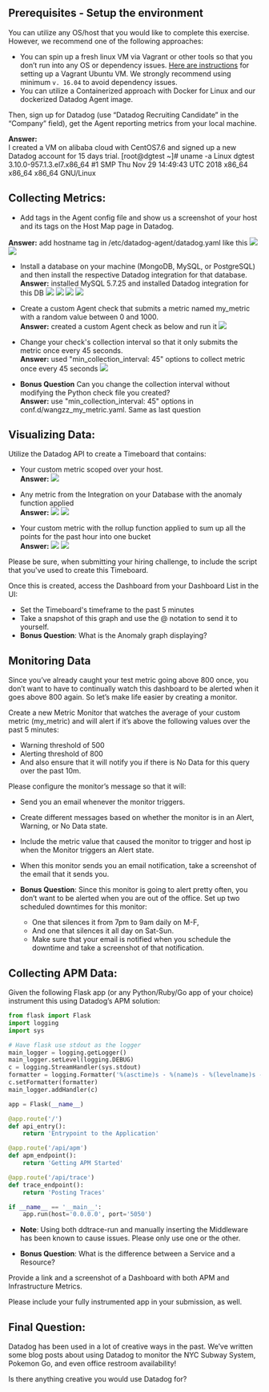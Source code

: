 ## Prerequisites - Setup the environment

You can utilize any OS/host that you would like to complete this exercise. However, we recommend one of the following approaches:

* You can spin up a fresh linux VM via Vagrant or other tools so that you don’t run into any OS or dependency issues. [Here are instructions](https://github.com/DataDog/hiring-engineers/blob/solutions-engineer/README.md#vagrant) for setting up a Vagrant Ubuntu VM. We strongly recommend using minimum `v. 16.04` to avoid dependency issues.
* You can utilize a Containerized approach with Docker for Linux and our dockerized Datadog Agent image.

Then, sign up for Datadog (use “Datadog Recruiting Candidate” in the “Company” field), get the Agent reporting metrics from your local machine.

**Answer:**    
I created a VM on alibaba cloud with CentOS7.6 and signed up a new Datadog account for 15 days trial.
[root@dgtest ~]# uname -a
Linux dgtest 3.10.0-957.1.3.el7.x86_64 #1 SMP Thu Nov 29 14:49:43 UTC 2018 x86_64 x86_64 x86_64 GNU/Linux


## Collecting Metrics:

* Add tags in the Agent config file and show us a screenshot of your host and its tags on the Host Map page in Datadog.  

**Answer:** add hostname tag in /etc/datadog-agent/datadog.yaml like this
![](https://github.com/wangzhizheng/hiring-engineers/blob/solutions-engineer/screenshot/%E3%82%B9%E3%82%AF%E3%83%AA%E3%83%BC%E3%83%B3%E3%82%B7%E3%83%A7%E3%83%83%E3%83%88%202019-02-22%2014.44.16.png)
![](https://github.com/wangzhizheng/hiring-engineers/blob/solutions-engineer/screenshot/14_59_35__02_22_2019.jpg)

* Install a database on your machine (MongoDB, MySQL, or PostgreSQL) and then install the respective Datadog integration for that database.  
**Answer:** installed MySQL 5.7.25 and installed Datadog integration for this DB
![](https://github.com/wangzhizheng/hiring-engineers/blob/solutions-engineer/screenshot/15_02_01__02_22_2019.jpg)
![](https://github.com/wangzhizheng/hiring-engineers/blob/solutions-engineer/screenshot/%E3%82%B9%E3%82%AF%E3%83%AA%E3%83%BC%E3%83%B3%E3%82%B7%E3%83%A7%E3%83%83%E3%83%88%202019-02-22%2015.47.44.png)
![](https://github.com/wangzhizheng/hiring-engineers/blob/solutions-engineer/screenshot/%E3%82%B9%E3%82%AF%E3%83%AA%E3%83%BC%E3%83%B3%E3%82%B7%E3%83%A7%E3%83%83%E3%83%88%202019-02-22%2015.34.32.png)
![](https://github.com/wangzhizheng/hiring-engineers/blob/solutions-engineer/screenshot/15_35_18__02_22_2019.jpg)

* Create a custom Agent check that submits a metric named my_metric with a random value between 0 and 1000.  
**Answer:** created a custom Agent check as below and run it
![](https://github.com/wangzhizheng/hiring-engineers/blob/solutions-engineer/screenshot/%E3%82%B9%E3%82%AF%E3%83%AA%E3%83%BC%E3%83%B3%E3%82%B7%E3%83%A7%E3%83%83%E3%83%88%202019-02-22%2015.32.49.png)
![]()

* Change your check's collection interval so that it only submits the metric once every 45 seconds.  
**Answer:** used "min_collection_interval: 45" options to collect metric once every 45 seconds
![](https://github.com/wangzhizheng/hiring-engineers/blob/solutions-engineer/screenshot/%E3%82%B9%E3%82%AF%E3%83%AA%E3%83%BC%E3%83%B3%E3%82%B7%E3%83%A7%E3%83%83%E3%83%88%202019-02-22%2015.48.59.png)

* **Bonus Question** Can you change the collection interval without modifying the Python check file you created?  
**Answer:** use "min_collection_interval: 45" options in conf.d/wangzz_my_metric.yaml. Same as last question

## Visualizing Data:

Utilize the Datadog API to create a Timeboard that contains:

* Your custom metric scoped over your host.  
**Answer:**
![](https://github.com/wangzhizheng/hiring-engineers/blob/solutions-engineer/screenshot/%E3%82%B9%E3%82%AF%E3%83%AA%E3%83%BC%E3%83%B3%E3%82%B7%E3%83%A7%E3%83%83%E3%83%88%202019-02-22%2016.43.42.png)

* Any metric from the Integration on your Database with the anomaly function applied  
**Answer:**
![](https://github.com/wangzhizheng/hiring-engineers/blob/solutions-engineer/screenshot/%E3%82%B9%E3%82%AF%E3%83%AA%E3%83%BC%E3%83%B3%E3%82%B7%E3%83%A7%E3%83%83%E3%83%88%202019-02-22%2016.54.19.png)
![](https://github.com/wangzhizheng/hiring-engineers/blob/solutions-engineer/screenshot/16_54_45__02_22_2019.jpg)

* Your custom metric with the rollup function applied to sum up all the points for the past hour into one bucket  
**Answer:**
![](https://github.com/wangzhizheng/hiring-engineers/blob/solutions-engineer/screenshot/%E3%82%B9%E3%82%AF%E3%83%AA%E3%83%BC%E3%83%B3%E3%82%B7%E3%83%A7%E3%83%83%E3%83%88%202019-02-22%2016.44.48.png)
![](https://github.com/wangzhizheng/hiring-engineers/blob/solutions-engineer/screenshot/16_46_05__02_22_2019.jpg)

Please be sure, when submitting your hiring challenge, to include the script that you've used to create this Timeboard.

Once this is created, access the Dashboard from your Dashboard List in the UI:

* Set the Timeboard's timeframe to the past 5 minutes
* Take a snapshot of this graph and use the @ notation to send it to yourself.
* **Bonus Question**: What is the Anomaly graph displaying?

## Monitoring Data

Since you’ve already caught your test metric going above 800 once, you don’t want to have to continually watch this dashboard to be alerted when it goes above 800 again. So let’s make life easier by creating a monitor.

Create a new Metric Monitor that watches the average of your custom metric (my_metric) and will alert if it’s above the following values over the past 5 minutes:

* Warning threshold of 500
* Alerting threshold of 800
* And also ensure that it will notify you if there is No Data for this query over the past 10m.

Please configure the monitor’s message so that it will:

* Send you an email whenever the monitor triggers.
* Create different messages based on whether the monitor is in an Alert, Warning, or No Data state.
* Include the metric value that caused the monitor to trigger and host ip when the Monitor triggers an Alert state.
* When this monitor sends you an email notification, take a screenshot of the email that it sends you.

* **Bonus Question**: Since this monitor is going to alert pretty often, you don’t want to be alerted when you are out of the office. Set up two scheduled downtimes for this monitor:

  * One that silences it from 7pm to 9am daily on M-F,
  * And one that silences it all day on Sat-Sun.
  * Make sure that your email is notified when you schedule the downtime and take a screenshot of that notification.

## Collecting APM Data:

Given the following Flask app (or any Python/Ruby/Go app of your choice) instrument this using Datadog’s APM solution:

```python
from flask import Flask
import logging
import sys

# Have flask use stdout as the logger
main_logger = logging.getLogger()
main_logger.setLevel(logging.DEBUG)
c = logging.StreamHandler(sys.stdout)
formatter = logging.Formatter('%(asctime)s - %(name)s - %(levelname)s - %(message)s')
c.setFormatter(formatter)
main_logger.addHandler(c)

app = Flask(__name__)

@app.route('/')
def api_entry():
    return 'Entrypoint to the Application'

@app.route('/api/apm')
def apm_endpoint():
    return 'Getting APM Started'

@app.route('/api/trace')
def trace_endpoint():
    return 'Posting Traces'

if __name__ == '__main__':
    app.run(host='0.0.0.0', port='5050')
```

* **Note**: Using both ddtrace-run and manually inserting the Middleware has been known to cause issues. Please only use one or the other.

* **Bonus Question**: What is the difference between a Service and a Resource?

Provide a link and a screenshot of a Dashboard with both APM and Infrastructure Metrics.

Please include your fully instrumented app in your submission, as well.

## Final Question:

Datadog has been used in a lot of creative ways in the past. We’ve written some blog posts about using Datadog to monitor the NYC Subway System, Pokemon Go, and even office restroom availability!

Is there anything creative you would use Datadog for?
